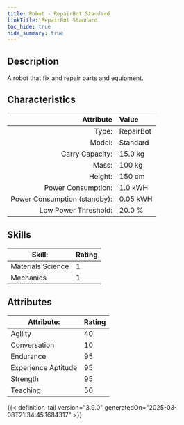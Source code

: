```yaml
---
title: Robot - RepairBot Standard
linkTitle: RepairBot Standard
toc_hide: true
hide_summary: true
---
```

<!-- This is generated by the MarsSim HelpGenertor, do not edit. -->

## Description

A robot that fix and repair parts and equipment.

## Characteristics

| Attribute      | Value |
|--------:|:------|
|Type:|RepairBot|
|Model:|Standard|
|Carry Capacity:|15.0 kg|
|Mass:|100 kg|
|Height:|150 cm|
|Power Consumption:|1.0 kWH|
|Power Consumption (standby):|0.05 kWH|
|Low Power Threshold:|20.0 %|

## Skills
|Skill:|Rating|
|-------|-------|
|Materials Science|1|
|Mechanics|1|

## Attributes
|Attribute:|Rating|
|-------|-------|
|Agility|40|
|Conversation|10|
|Endurance|95|
|Experience Aptitude|95|
|Strength|95|
|Teaching|50|


{{< definition-tail version="3.9.0" generatedOn="2025-03-08T21:34:45.1684317" >}}

